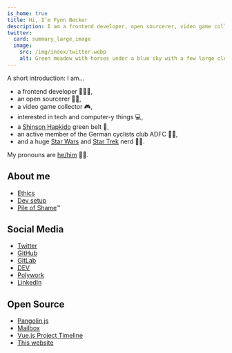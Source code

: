 ```yaml
---
is_home: true
title: Hi, I’m Fynn Becker
description: I am a frontend developer, open sourcerer, video game collector, interested in tech, and a Star Wars and Star Trek nerd 🖖🏻
twitter:
  card: summary_large_image
  image:
    src: /img/index/twitter.webp
    alt: Green meadow with horses under a blue sky with a few large clouds and two rainbow arcs.
---
```



A short introduction: I am…

* a frontend developer 🧑🏻‍💻,
* an open sourcerer 🧙🏻,
* a video game collector 🎮,
* interested in tech and computer-y things 💻,
* a [Shinson Hapkido](http://www.shinsonhapkido.org) green belt 🥋,
* an active member of the German cyclists club ADFC 🚴🏻,
* and a huge [Star Wars](https://twitter.com/mvsde/status/1408409600643190788) and [Star Trek](https://twitter.com/mvsde/status/1400519056374046726) nerd 🖖🏻.

My pronouns are [he/him](https://pronoun.is/he) 🏳️‍🌈.

## About me

* [Ethics](ethics)
* [Dev setup](uses)
* [Pile of Shame](games)™

## Social Media

* [Twitter](https://twitter.com/mvsde)
* [GitHub](https://github.com/mvsde)
* [GitLab](https://gitlab.com/mvsde)
* [DEV](https://dev.to/mvsde)
* [Polywork](https://www.polywork.com/fynn)
* [LinkedIn](https://linkedin.com/in/fynn)

## Open Source

* [Pangolin.js](https://pangolinjs.org)
* [Mailbox](https://github.com/mvsde/mailbox)
* [Vue.js Project Timeline](https://github.com/mvsde/vue-project-timeline)
* [This website](https://github.com/mvsde/website)
